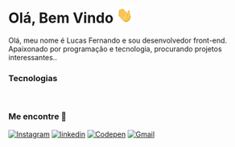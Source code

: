 # Olá, Bem Vindo <img src="./11.gif" width="32px" height="32px" />

Olá, meu nome é Lucas Fernando e sou desenvolvedor front-end. Apaixonado por programação e tecnologia, procurando projetos interessantes..

### Tecnologias

<a href="" /><img src="" /></a>
<a href="" target="_blank"/><img src="" /></a>
<a href="" target="_blank"/><img src="" /></a>
<a href="" target="_blank"/><img src="" /></a>

### Me encontre 📍
<a href="https://www.instagram.com/lucasfernando.dev/" target="_blank" /><img src="https://img.shields.io/badge/Instagram-E4405F?style=for-the-badge&logo=instagram&logoColor=white" alt="Instagram"/></a>
<a href="https://www.linkedin.com/in/frontlucasfernandodev/" target="_blank" /><img src="https://img.shields.io/badge/LinkedIn-0077B5?style=for-the-badge&logo=linkedin&logoColor=white" alt="linkedin"/></a>
<a href="https://codepen.io/lucasfernandodev" target="_blank" /><img src="https://img.shields.io/badge/Codepen-000000?style=for-the-badge&logo=codepen&logoColor=white" alt="Codepen"/></a>
<a href="mailto:lucasfernando.dev@gmail.com" target="_blank" /><img src="https://img.shields.io/badge/Gmail-D14836?style=for-the-badge&logo=gmail&logoColor=white" alt="Gmail"/></a>


